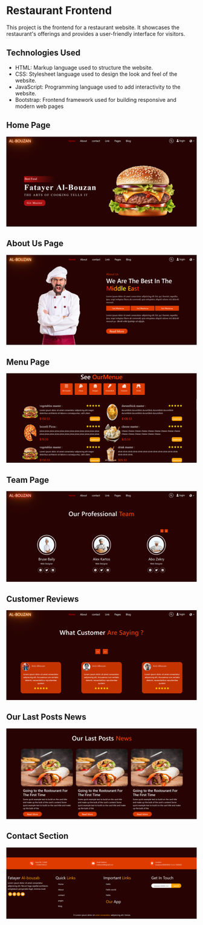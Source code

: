 # Restaurant Frontend

This project is the frontend for a restaurant website. It showcases the restaurant's offerings and provides a user-friendly interface for visitors.

## Technologies Used

- HTML: Markup language used to structure the website.
- CSS: Stylesheet language used to design the look and feel of the website.
- JavaScript: Programming language used to add interactivity to the website.
- Bootstrap: Frontend framework used for building responsive and modern web pages

## Home Page
![Home Page](screenshots/home.png)

## About Us Page
![About Us Page](screenshots/About.png)

## Menu Page
![Menu Page](screenshots/menu.png)

## Team Page
![Team Page](screenshots/Team.png)

## Customer Reviews
![Customer Reviews](screenshots/customer_reviews.png)

## Our Last Posts News
![Our Last Posts News](screenshots/last_posts_news.png)

## Contact Section
![Contact Section](screenshots/contact.png)







